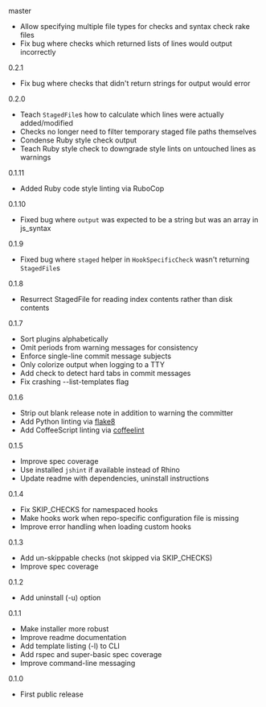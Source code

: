 master

* Allow specifying multiple file types for checks and syntax check rake files
* Fix bug where checks which returned lists of lines would output incorrectly

0.2.1

* Fix bug where checks that didn't return strings for output would error

0.2.0

* Teach `StagedFile`s how to calculate which lines were actually added/modified
* Checks no longer need to filter temporary staged file paths themselves
* Condense Ruby style check output
* Teach Ruby style check to downgrade style lints on untouched lines as warnings

0.1.11

* Added Ruby code style linting via RuboCop

0.1.10

* Fixed bug where `output` was expected to be a string but was an array in
  js_syntax

0.1.9

* Fixed bug where `staged` helper in `HookSpecificCheck` wasn't returning
  `StagedFile`s

0.1.8

* Resurrect StagedFile for reading index contents rather than disk contents

0.1.7

* Sort plugins alphabetically
* Omit periods from warning messages for consistency
* Enforce single-line commit message subjects
* Only colorize output when logging to a TTY
* Add check to detect hard tabs in commit messages
* Fix crashing --list-templates flag

0.1.6

* Strip out blank release note in addition to warning the committer
* Add Python linting via [flake8](http://flake8.readthedocs.org/en/latest/)
* Add CoffeeScript linting via [coffeelint](http://www.coffeelint.org/)

0.1.5

* Improve spec coverage
* Use installed `jshint` if available instead of Rhino
* Update readme with dependencies, uninstall instructions

0.1.4

* Fix SKIP_CHECKS for namespaced hooks
* Make hooks work when repo-specific configuration file is missing
* Improve error handling when loading custom hooks

0.1.3

* Add un-skippable checks (not skipped via SKIP_CHECKS)
* Improve spec coverage

0.1.2

* Add uninstall (-u) option

0.1.1

* Make installer more robust
* Improve readme documentation
* Add template listing (-l) to CLI
* Add rspec and super-basic spec coverage
* Improve command-line messaging

0.1.0

* First public release
